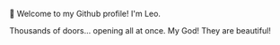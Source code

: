 🌊 Welcome to my Github profile! I'm Leo.

Thousands of doors... opening all at once. My God! They are beautiful!
